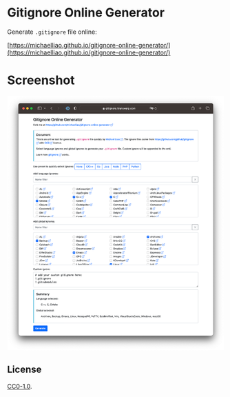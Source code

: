 # Gitignore Online Generator

Generate `.gitignore` file online:

[https://michaelliao.github.io/gitignore-online-generator/](https://michaelliao.github.io/gitignore-online-generator/)

#  Screenshot

![Screenshot](script/screenshot.png)

## License

[CC0-1.0](./LICENSE).
